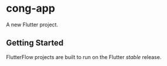 # cong-app

A new Flutter project.

## Getting Started

FlutterFlow projects are built to run on the Flutter _stable_ release.
